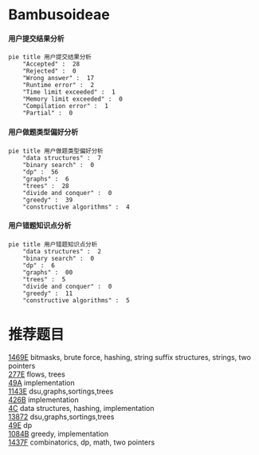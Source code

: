 # Bambusoideae

<!-- tabs:start -->



#### **用户提交结果分析**

```mermaid
pie title 用户提交结果分析
    "Accepted" :  28
    "Rejected" :  0
    "Wrong answer" :  17
    "Runtime error" :  2
    "Time limit exceeded" :  1
    "Memory limit exceeded" :  0
    "Compilation error" :  1
    "Partial" :  0
```

#### **用户做题类型偏好分析**

```mermaid
pie title 用户做题类型偏好分析
    "data structures" :  7
    "binary search" :  0
    "dp" :  56
    "graphs" :  6
    "trees" :  28
    "divide and conquer" :  0
    "greedy" :  39
    "constructive algorithms" :  4
```
#### **用户错题知识点分析**

```mermaid
pie title 用户错题知识点分析
    "data structures" :  2
    "binary search" :  0
    "dp" :  6
    "graphs" :  00
    "trees" :  5
    "divide and conquer" :  0
    "greedy" :  11
    "constructive algorithms" :  5
```



<!-- tabs:end -->
# 推荐题目
[1469E](https://codeforces.com/contest/1469/problem/E)		bitmasks,
                        brute force,
                        hashing,
                        string suffix structures,
                        strings,
                        two pointers		  
[277E](https://codeforces.com/contest/277/problem/E)		flows,
                        trees		  
[49A](https://codeforces.com/contest/49/problem/A)		implementation		  
[1143E](https://codeforces.com/contest/1143/problem/E)		dsu,graphs,sortings,trees		  
[426B](https://codeforces.com/contest/426/problem/B)		implementation		  
[4C](https://codeforces.com/contest/4/problem/C)		data structures,
                        hashing,
                        implementation		  
[13872](https://codeforces.com/contest/1387/problem/2)		dsu,graphs,sortings,trees		  
[49E](https://codeforces.com/contest/49/problem/E)		dp		  
[1084B](https://codeforces.com/contest/1084/problem/B)		greedy,
                        implementation		  
[1437F](https://codeforces.com/contest/1437/problem/F)		combinatorics,
                        dp,
                        math,
                        two pointers		  
